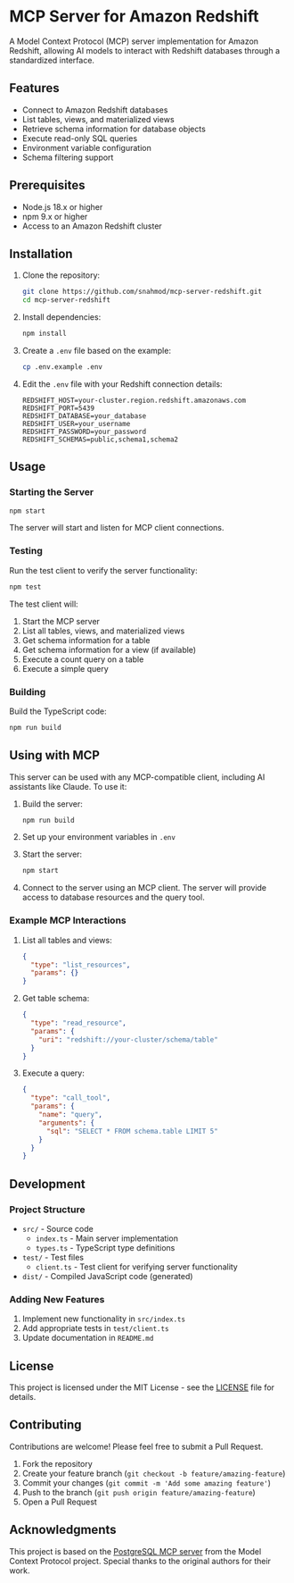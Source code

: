 # MCP Server for Amazon Redshift

A Model Context Protocol (MCP) server implementation for Amazon Redshift, allowing AI models to interact with Redshift databases through a standardized interface.

## Features

- Connect to Amazon Redshift databases
- List tables, views, and materialized views
- Retrieve schema information for database objects
- Execute read-only SQL queries
- Environment variable configuration
- Schema filtering support

## Prerequisites

- Node.js 18.x or higher
- npm 9.x or higher
- Access to an Amazon Redshift cluster

## Installation

1. Clone the repository:
   ```bash
   git clone https://github.com/snahmod/mcp-server-redshift.git
   cd mcp-server-redshift
   ```

2. Install dependencies:
   ```bash
   npm install
   ```

3. Create a `.env` file based on the example:
   ```bash
   cp .env.example .env
   ```

4. Edit the `.env` file with your Redshift connection details:
   ```
   REDSHIFT_HOST=your-cluster.region.redshift.amazonaws.com
   REDSHIFT_PORT=5439
   REDSHIFT_DATABASE=your_database
   REDSHIFT_USER=your_username
   REDSHIFT_PASSWORD=your_password
   REDSHIFT_SCHEMAS=public,schema1,schema2
   ```

## Usage

### Starting the Server

```bash
npm start
```

The server will start and listen for MCP client connections.

### Testing

Run the test client to verify the server functionality:

```bash
npm test
```

The test client will:
1. Start the MCP server
2. List all tables, views, and materialized views
3. Get schema information for a table
4. Get schema information for a view (if available)
5. Execute a count query on a table
6. Execute a simple query

### Building

Build the TypeScript code:

```bash
npm run build
```

## Using with MCP

This server can be used with any MCP-compatible client, including AI assistants like Claude. To use it:

1. Build the server:
   ```bash
   npm run build
   ```

2. Set up your environment variables in `.env`

3. Start the server:
   ```bash
   npm start
   ```

4. Connect to the server using an MCP client. The server will provide access to database resources and the query tool.

### Example MCP Interactions

1. List all tables and views:
   ```json
   {
     "type": "list_resources",
     "params": {}
   }
   ```

2. Get table schema:
   ```json
   {
     "type": "read_resource",
     "params": {
       "uri": "redshift://your-cluster/schema/table"
     }
   }
   ```

3. Execute a query:
   ```json
   {
     "type": "call_tool",
     "params": {
       "name": "query",
       "arguments": {
         "sql": "SELECT * FROM schema.table LIMIT 5"
       }
     }
   }
   ```

## Development

### Project Structure

- `src/` - Source code
  - `index.ts` - Main server implementation
  - `types.ts` - TypeScript type definitions
- `test/` - Test files
  - `client.ts` - Test client for verifying server functionality
- `dist/` - Compiled JavaScript code (generated)

### Adding New Features

1. Implement new functionality in `src/index.ts`
2. Add appropriate tests in `test/client.ts`
3. Update documentation in `README.md`

## License

This project is licensed under the MIT License - see the [LICENSE](LICENSE) file for details.

## Contributing

Contributions are welcome! Please feel free to submit a Pull Request.

1. Fork the repository
2. Create your feature branch (`git checkout -b feature/amazing-feature`)
3. Commit your changes (`git commit -m 'Add some amazing feature'`)
4. Push to the branch (`git push origin feature/amazing-feature`)
5. Open a Pull Request

## Acknowledgments

This project is based on the [PostgreSQL MCP server](https://github.com/modelcontextprotocol/servers/tree/main/src/postgres) from the Model Context Protocol project. Special thanks to the original authors for their work. 